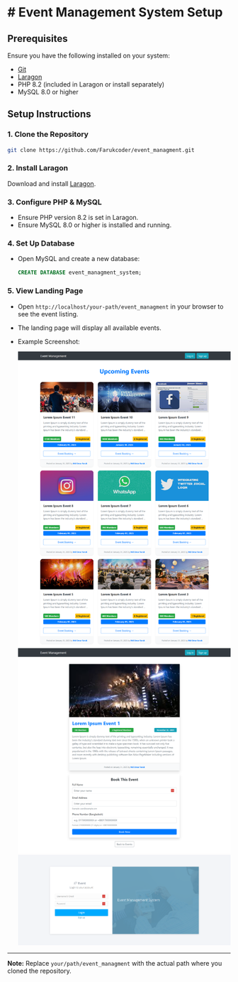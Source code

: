 # # Event Management System Setup

## Prerequisites
Ensure you have the following installed on your system:
- [Git](https://git-scm.com/downloads)
- [Laragon](https://laragon.org/download/)
- PHP 8.2 (included in Laragon or install separately)
- MySQL 8.0 or higher

## Setup Instructions

### 1. Clone the Repository
```bash
git clone https://github.com/Farukcoder/event_managment.git
```

### 2. Install Laragon
Download and install [Laragon](https://laragon.org/download/).

### 3. Configure PHP & MySQL
- Ensure PHP version 8.2 is set in Laragon.
- Ensure MySQL 8.0 or higher is installed and running.

### 4. Set Up Database
- Open MySQL and create a new database:
  ```sql
  CREATE DATABASE event_managment_system;
  ```
### 5. View Landing Page
- Open `http://localhost/your-path/event_managment` in your browser to see the event listing.
- The landing page will display all available events.
- Example Screenshot:

  ![Landing Page Screenshot](/assets/document_image/1.png)
  ![2 Screenshot](/assets/document_image/2.png)
  ![3 Screenshot](/assets/document_image/3.png)


---
**Note:** Replace `your/path/event_managment` with the actual path where you cloned the repository.

